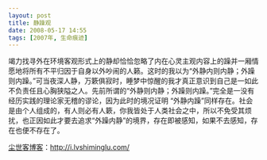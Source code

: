 ```yaml
---
layout: post
title: 静躁观
date: 2008-05-17 14:55
tags: [2007年, 生命痕迹]
---
```

竭力找寻外在环境客观形式上的静却恰恰忽略了内在心灵主观内容上的躁并一厢情愿地将所有不平归因于自身以外吵闹的人籁。这时的我以为“外静内则内静；外躁则内躁。”可当夜深人静，万簌俱寂时，睡梦中惊醒的我才真正意识到自己是一如此不负责任且心胸狭隘之人。先前所谓的“外静则内静；外躁则内躁。”完全是一没有经历实践的理论家无稽的谬论，因为此时的境况证明 “外静内躁”同样存在。社会是由个人组成的，有人则必有人簌，你我皆处于人类社会之中，所以不免受其烦扰，也正因如此才要去追求“外躁内静”的境界，存在即被感知，如果不去感知，存在也便不存在了。

<a href="http://i.lvshiminglu.com/">尘世客博客</a>：<a href="http://i.lvshiminglu.com/">http://i.lvshiminglu.com/</a>


